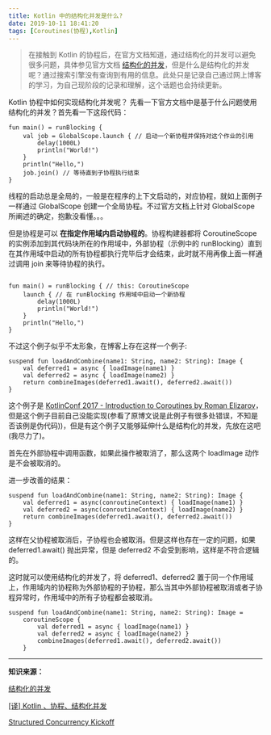 ```yaml
---
title: Kotlin 中的结构化并发是什么?
date: 2019-10-11 18:41:20
tags: [Coroutines(协程),Kotlin]
---
```





> 在接触到 Kotlin 的协程后，在官方文档知道，通过结构化的并发可以避免很多问题，具体参见官方文档 [结构化的并发](https://www.kotlincn.net/docs/reference/coroutines/basics.html#%E7%BB%93%E6%9E%84%E5%8C%96%E7%9A%84%E5%B9%B6%E5%8F%91)，但是什么是结构化的并发呢？通过搜索引擎没有查询到有用的信息。此处只是记录自己通过网上博客的学习，为自己现阶段的记录和理解，这个话题也会持续更新。


Kotlin 协程中如何实现结构化并发呢？ 先看一下官方文档中是基于什么问题使用结构化的并发？首先看一下这段代码：

```
fun main() = runBlocking {
    val job = GlobalScope.launch { // 启动一个新协程并保持对这个作业的引用
        delay(1000L)
        println("World!")
    }
    println("Hello,")
    job.join() // 等待直到子协程执行结束
}
```

线程的启动总是全局的，一般是在程序的上下文启动的，对应协程，就如上面例子一样通过 GlobalScope 创建一个全局协程。不过官方文档上针对 GlobalScope 所阐述的确定，抱歉没看懂。。。
<!-- more -->
但是协程是可以 **在指定作用域内启动协程的**。协程构建器都将 CoroutineScope 的实例添加到其代码块所在的作用域中，外部协程（示例中的 runBlocking）直到在其作用域中启动的所有协程都执行完毕后才会结束，此时就不用再像上面一样通过调用 join 来等待协程的执行。

```

fun main() = runBlocking { // this: CoroutineScope
    launch { // 在 runBlocking 作用域中启动一个新协程
        delay(1000L)
        println("World!")
    }
    println("Hello,")
}
```

不过这个例子似乎不太形象，在博客上存在这样一个例子:


```
suspend fun loadAndCombine(name1: String, name2: String): Image { 
    val deferred1 = async { loadImage(name1) }
    val deferred2 = async { loadImage(name2) }
    return combineImages(deferred1.await(), deferred2.await())
}
```

这个例子是 [KotlinConf 2017 - Introduction to Coroutines by Roman Elizarov](https://www.youtube.com/watch?v=_hfBv0a09Jc)，但是这个例子目前自己没能实现(参看了原博文说是此例子有很多处错误，不知是否该例是伪代码))，但是有这个例子又能够延伸什么是结构化的并发，先放在这吧(我尽力了)。

首先在外部协程中调用函数，如果此操作被取消了，那么这两个 loadImage 动作是不会被取消的。

进一步改善的结果：

```
suspend fun loadAndCombine(name1: String, name2: String): Image { 
    val deferred1 = async(conroutineContext) { loadImage(name1) }
    val deferred2 = async(conroutineContext) { loadImage(name2) }
    return combineImages(deferred1.await(), deferred2.await())
}
```
这样在父协程被取消后，子协程也会被取消。但是这样也存在一定的问题，如果 deferred1.await() 抛出异常，但是 deferred2 不会受到影响，这样是不符合逻辑的。

这时就可以使用结构化的并发了，将 deferred1、deferred2 置于同一个作用域上，作用域内的协程称为外部协程的子协程，那么当其中外部协程被取消或者子协程异常时，作用域中的所有子协程都会被取消。

```
suspend fun loadAndCombine(name1: String, name2: String): Image =
    coroutineScope { 
        val deferred1 = async { loadImage(name1) }
        val deferred2 = async { loadImage(name2) }
        combineImages(deferred1.await(), deferred2.await())
    }
```
---

**知识来源：**

[结构化的并发](https://www.kotlincn.net/docs/reference/coroutines/basics.html#%E7%BB%93%E6%9E%84%E5%8C%96%E7%9A%84%E5%B9%B6%E5%8F%91)

[[译] Kotlin 、协程、结构化并发](https://blog.csdn.net/weixin_33755847/article/details/91366063)

[Structured Concurrency Kickoff](https://trio.discourse.group/t/structured-concurrency-kickoff/55)